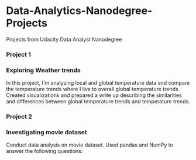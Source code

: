 # Data-Analytics-Nanodegree-Projects
Projects from Udacity Data Analyst Nanodegree

### Project 1  
### Exploring Weather trends

In this project, I'm analyzing local and global temperature data and compare the temperature trends where I live to overall global temperature trends.
Created visualizations and prepared a write up describing the similarities and differences between global temperature trends and temperature trends.

### Project 2
### Investigating movie dataset

Conduct data analysis on movie dataset. Used pandas and NumPy to answer the following questions:
